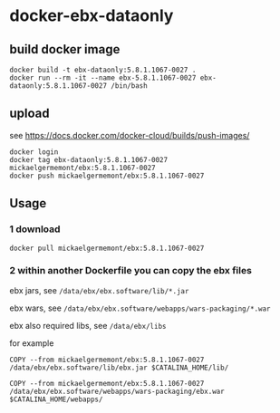 # docker-ebx-dataonly

## build docker image

```
docker build -t ebx-dataonly:5.8.1.1067-0027 .
docker run --rm -it --name ebx-5.8.1.1067-0027 ebx-dataonly:5.8.1.1067-0027 /bin/bash
```

## upload

see https://docs.docker.com/docker-cloud/builds/push-images/

```
docker login
docker tag ebx-dataonly:5.8.1.1067-0027 mickaelgermemont/ebx:5.8.1.1067-0027
docker push mickaelgermemont/ebx:5.8.1.1067-0027
```

## Usage

### 1 download

```
docker pull mickaelgermemont/ebx:5.8.1.1067-0027
```

### 2 within another Dockerfile you can copy the ebx files

ebx jars, see ```/data/ebx/ebx.software/lib/*.jar```

ebx wars, see ```/data/ebx/ebx.software/webapps/wars-packaging/*.war```

ebx also required libs, see ```/data/ebx/libs```

for example

```
COPY --from mickaelgermemont/ebx:5.8.1.1067-0027 /data/ebx/ebx.software/lib/ebx.jar $CATALINA_HOME/lib/

COPY --from mickaelgermemont/ebx:5.8.1.1067-0027 /data/ebx/ebx.software/webapps/wars-packaging/ebx.war $CATALINA_HOME/webapps/
```
